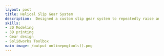 ```yaml
---
layout: post
title: Helical Slip Gear System
description:  Designed a custom slip gear system to repeatedly raise and release an arm while amplifying motor torque by 2.25.
skills: 
- 3D Modeling
- 3D printing
- Gear design
- Solidworks Toolbox
main-image: /output-onlinepngtools().png
---
```

